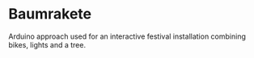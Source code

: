 # Baumrakete
 Arduino approach used for an interactive festival installation combining bikes, lights and a tree.
